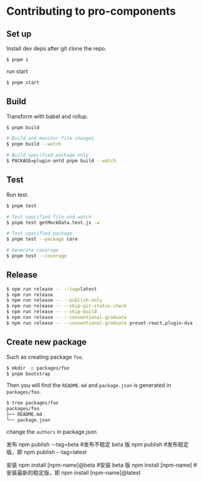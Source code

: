 # Contributing to pro-components

## Set up

Install dev deps after git clone the repo.

```bash
$ pnpm i
```

run start

```bash
$ pnpm start
```

## Build

Transform with babel and rollup.

```bash
$ pnpm build

# Build and monitor file changes
$ pnpm build --watch

# Build specified package only
$ PACKAGE=plugin-antd pnpm build --watch
```

## Test

Run test.

```bash
$ pnpm test

# Test specified file and watch
$ pnpm test getMockData.test.js -w

# Test specified package
$ pnpm test --package core

# Generate coverage
$ pnpm test --coverage
```

## Release

```bash
$ npm run release -- --tag=latest
$ npm run release
$ npm run release -- --publish-only
$ npm run release -- --skip-git-status-check
$ npm run release -- --skip-build
$ npm run release -- --conventional-graduate
$ npm run release -- --conventional-graduate preset-react,plugin-dva
```

## Create new package

Such as creating package `foo`.

```bash
$ mkdir -p packages/foo
$ pnpm bootstrap
```

Then you will find the `README.md` and `package.json` is generated in `packages/foo`.

```bash
$ tree packages/foo
packages/foo
├── README.md
└── package.json
```

change the `authors` in package.json

发布
npm publish --tag=beta #发布不稳定 beta 版
npm publish #发布稳定版，即 npm publish --tag=latest

安装
npm install [npm-name]@beta #安装 beta 版
npm install [npm-name] #安装最新的稳定版，即 npm install [npm-name]@latest
